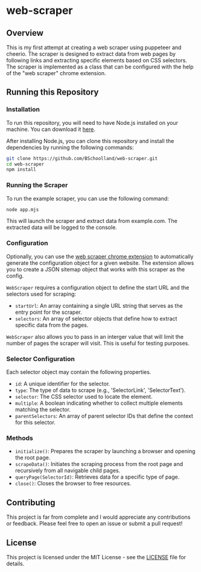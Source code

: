 
# web-scraper

## Overview

This is my first attempt at creating a web scraper using puppeteer and cheerio. The scraper is designed to extract data from web pages by following links and extracting specific elements based on CSS selectors. The scraper is implemented as a class that can be configured with the help of the "web scraper" chrome extension. 

## Running this Repository

### Installation

To run this repository, you will need to have Node.js installed on your machine. You can download it [here](https://nodejs.org/en/download/).

After installing Node.js, you can clone this repository and install the dependencies by running the following commands:

```bash
git clone https://github.com/BSchoolland/web-scraper.git
cd web-scraper
npm install
```

### Running the Scraper

To run the example scraper, you can use the following command:

```bash
node app.mjs
```

This will launch the scraper and extract data from example.com. The extracted data will be logged to the console.

### Configuration
 Optionally, you can use the [web scraper chrome extension](https://chromewebstore.google.com/detail/web-scraper-free-web-scra/jnhgnonknehpejjnehehllkliplmbmhn?hl=en) to automatically generate the configuration object for a given website.  The extension allows you to create a JSON sitemap object that works with this scraper as the config.

`WebScraper` requires a configuration object to define the start URL and the selectors used for scraping:

- `startUrl`: An array containing a single URL string that serves as the entry point for the scraper.
- `selectors`: An array of selector objects that define how to extract specific data from the pages.

`WebScraper` also allows you to pass in an interger value that will limit the number of pages the scraper will visit.  This is useful for testing purposes.

### Selector Configuration

Each selector object may contain the following properties. 

- `id`: A unique identifier for the selector.
- `type`: The type of data to scrape (e.g., 'SelectorLink', 'SelectorText').
- `selector`: The CSS selector used to locate the element.
- `multiple`: A boolean indicating whether to collect multiple elements matching the selector.
- `parentSelectors`: An array of parent selector IDs that define the context for this selector.

### Methods

- `initialize()`: Prepares the scraper by launching a browser and opening the root page. 
- `scrapeData()`: Initiates the scraping process from the root page and recursively from all navigable child pages.
- `queryPage(SelectorId)`: Retrieves data for a specific type of page.
- `close()`: Closes the browser to free resources.

## Contributing

This project is far from complete and I would appreciate any contributions or feedback.  Please feel free to open an issue or submit a pull request!  

## License

This project is licensed under the MIT License - see the [LICENSE](LICENSE) file for details.